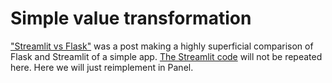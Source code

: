 # Simple value transformation

["Streamlit vs Flask"](https://www.reddit.com/r/Python/comments/z73krp/flask_vs_streamlit_42_vs_7_lines/) was a post
making a highly superficial comparison of Flask and Streamlit of a simple app. 
[The Streamlit code](https://github.com/arditsulceteaching/streamlit-vs-flask) will not be repeated here. Here we will
just reimplement in Panel.
